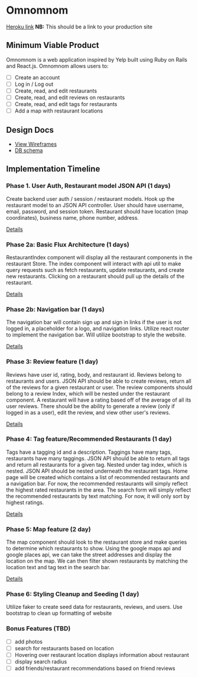 # Omnomnom

[Heroku link][heroku] **NB:** This should be a link to your production site

[heroku]: http://omnomnom.xyz

## Minimum Viable Product

Omnomnom is a web application inspired by Yelp built using Ruby on Rails
and React.js. Omnomnom allows users to:

<!-- This is a Markdown checklist. Use it to keep track of your progress! -->

- [ ] Create an account
- [ ] Log in / Log out
- [ ] Create, read, and edit restaurants
- [ ] Create, read, and edit reviews on restaurants
- [ ] Create, read, and edit tags for restaurants
- [ ] Add a map with restaurant locations

## Design Docs
* [View Wireframes][view]
* [DB schema][schema]

[view]: ../docs/views.md
[schema]: ../docs/schema.md

## Implementation Timeline

### Phase 1. User Auth, Restaurant model JSON API (1 days)

Create backend user auth / session / restaurant models. Hook up the restaurant model to an JSON API controller. User should have username, email, password, and session token. Restaurant should have location (map coordinates), business name, phone number, address.

[Details][phase-one]

### Phase 2a: Basic Flux Architecture (1 days)

RestaurantIndex component will display all the restaurant components in the restaurant Store. The index component will interact with api util to make query requests such as fetch restaurants, update restaurants, and create new restaurants. Clicking on a restaurant should pull up the details of the restaurant.

[Details][phase-two-a]

### Phase 2b: Navigation bar (1 days)
  The navigation bar will contain sign up and sign in links if the user is not logged in, a placeholder for a logo, and navigation links. Utilize react router to implement the navigation bar. Will utilize bootstrap to style the website.

[Details][phase-two-b]

### Phase 3: Review feature (1 day)

Reviews have user id, rating, body, and restaurant id. Reviews belong to restaurants and users. JSON API should be able to create reviews, return all of the reviews for a given restaurant or user. The review components should belong to a review Index, which will be nested under the restaurant component. A restaurant will have a rating based off of the average of all its user reviews. There should be the ability to generate a review (only if logged in as a user), edit the review, and view other user's reviews.

[Details][phase-three]

### Phase 4: Tag feature/Recommended Restaurants (1 day)

Tags have a tagging id and a description. Taggings have many tags, restaurants have many taggings. JSON API should be able to return all tags and return all restaurants for a given tag. Nested under tag index, which is nested. JSON API should be nested underneath the restaurant tags. Home page will be created which contains a list of recommended restaurants and a navigation bar. For now, the recommended restaurants will simply reflect the highest rated restaurants in the area. The search form will simply reflect the recommended restaurants by text matching. For now, it will only sort by highest ratings.

[Details][phase-four]

### Phase 5: Map feature (2 day)

 The map component should look to the restaurant store and make queries to determine which restaurants to show. Using the google maps api and google places api, we can take the street addresses and display the location on the map. We can then filter shown restaurants by matching the location text and tag text in the search bar.

[Details][phase-five]

### Phase 6: Styling Cleanup and Seeding (1 day)

Utilize faker to create seed data for restaurants, reviews, and users. Use bootstrap to clean up formatting of website



### Bonus Features (TBD)
- [ ] add photos
- [ ] search for restaurants based on location
- [ ] Hovering over restaurant location displays information about restaurant
- [ ] display search radius
- [ ] add friends/restaurant recommendations based on friend reviews

[phase-one]: ../docs/phases/phase1.md
[phase-two-a]: ../docs/phases/phase2a.md
[phase-two-b]: ../docs/phases/phase2b.md
[phase-three]: ../docs/phases/phase3.md
[phase-four]: ../docs/phases/phase4.md
[phase-five]: ../docs/phases/phase5.md
